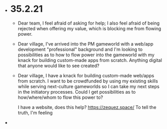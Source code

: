- # 35.2.21
	- Dear team, I feel afraid of asking for help; I also feel afraid of being rejected when offering my value, which is blocking me from flowing power.
	- Dear village, I've arrived into the PM gameworld with a web/app development "professional" background and I'm looking to possibilities as to how to flow power into the gameworld with my knack for building custom-made apps from scratch. Anything digital that anyone would like to see created?
	- Dear village, I have a knack for building custom-made web/apps from scratch. I want to be crowdfunded by using my existing skills while serving next-culture gameworlds so I can take my next steps in the initiatory processes. Could I get possibilities as to how/where/whom to flow this power to?
	  
	  I have a website, does this help? https://zequez.space/
	  To tell the truth, I'm feeling
-